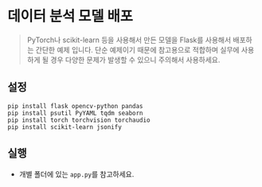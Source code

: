 # 데이터 분석 모델 배포

> PyTorch나 scikit-learn 등을 사용해서 만든 모델을 Flask를 사용해서 배포하는 간단한 예제 입니다. 단순 예제이기 때문에 참고용으로 적합하며 실무에 사용하게 될 경우 다양한 문제가 발생할 수 있으니 주의해서 사용하세요.

## 설정

```
pip install flask opencv-python pandas
pip install psutil PyYAML tqdm seaborn
pip install torch torchvision torchaudio
pip install scikit-learn jsonify
```

## 실행

- 개별 폴더에 있는 `app.py`를 참고하세요.
